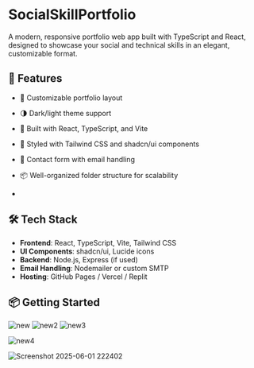 # SocialSkillPortfolio

A modern, responsive portfolio web app built with TypeScript and React, designed to showcase your social and technical skills in an elegant, customizable format.

## 🚀 Features

- 📄 Customizable portfolio layout
- 🌗 Dark/light theme support
- 🔧 Built with React, TypeScript, and Vite
- 🎨 Styled with Tailwind CSS and shadcn/ui components
- 💌 Contact form with email handling
- 📦 Well-organized folder structure for scalability

- 
## 🛠 Tech Stack

- **Frontend**: React, TypeScript, Vite, Tailwind CSS
- **UI Components**: shadcn/ui, Lucide icons
- **Backend**: Node.js, Express (if used)
- **Email Handling**: Nodemailer or custom SMTP
- **Hosting**: GitHub Pages / Vercel / Replit

## 📦 Getting Started

![new](https://github.com/user-attachments/assets/deb60ba9-4da7-4e0e-9af3-15ba27cb500b)
![new2](https://github.com/user-attachments/assets/d9894e9d-5e8b-4ba6-b488-da388fa19a42)
![new3](https://github.com/user-attachments/assets/a35a59ba-a880-40e9-ad16-3a9e44602585)

![new4](https://github.com/user-attachments/assets/0e87f3e8-c1f6-4251-938d-7f0fe6bad374)

![Screenshot 2025-06-01 222402](https://github.com/user-attachments/assets/ca4e1afc-ae1a-4bcc-a8d7-6ce8f410abbb)









